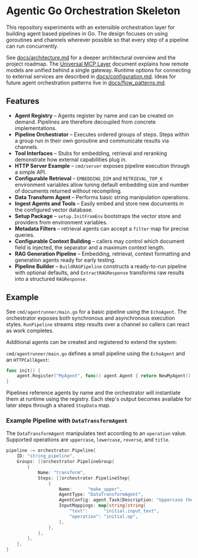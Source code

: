 # Agentic Go Orchestration Skeleton

This repository experiments with an extensible orchestration layer for building agent based pipelines in Go.  The design focuses on using goroutines and channels wherever possible so that every step of a pipeline can run concurrently.

See [docs/architecture.md](docs/architecture.md) for a deeper architectural overview and the project roadmap. The
[Universal MCP Layer](docs/universal_mcp.md) document explains how remote models are unified behind a single gateway.
Runtime options for connecting to external services are described in [docs/configuration.md](docs/configuration.md).
Ideas for future agent orchestration patterns live in [docs/flow_patterns.md](docs/flow_patterns.md).

## Features

- **Agent Registry** – Agents register by name and can be created on demand.  Pipelines are therefore decoupled from concrete implementations.
- **Pipeline Orchestrator** – Executes ordered groups of steps.  Steps within a group run in their own goroutine and communicate results via channels.
- **Tool Interfaces** – Stubs for embedding, retrieval and reranking demonstrate how external capabilities plug in.
- **HTTP Server Example** – `cmd/server` exposes pipeline execution through a simple API.
- **Configurable Retrieval** – `EMBEDDING_DIM` and `RETRIEVAL_TOP_K` environment
  variables allow tuning default embedding size and number of documents
  returned without recompiling.
- **Data Transform Agent** – Performs basic string manipulation operations.
- **Ingest Agents and Tools** – Easily embed and store new documents in the
  configured vector database.
- **Setup Package** – `setup.InitFromEnv` bootstraps the vector store and providers from environment variables.
- **Metadata Filters** – retrieval agents can accept a `filter` map for precise queries.
- **Configurable Context Building** – callers may control which document field is injected,
  the separator and a maximum context length.
- **RAG Generation Pipeline** – Embedding, retrieval, context formatting and generation agents ready for early testing.
- **Pipeline Builder** – `BuildRAGPipeline` constructs a ready-to-run pipeline with optional defaults, and
  `ExtractRAGResponse` transforms raw results into a structured `RAGResponse`.

## Example

See `cmd/agentrunner/main.go` for a basic pipeline using the `EchoAgent`. The orchestrator exposes both synchronous and asynchronous execution styles. `RunPipeline` streams step results over a channel so callers can react as work completes.

Additional agents can be created and registered to extend the system:

`cmd/agentrunner/main.go` defines a small pipeline using the `EchoAgent` and an `HTTPCallAgent`:

```go
func init() {
    agent.Register("MyAgent", func() agent.Agent { return NewMyAgent() })
}
```

Pipelines reference agents by name and the orchestrator will instantiate them at runtime using the registry.  Each step's output becomes available for later steps through a shared `StepData` map.

### Example Pipeline with `DataTransformAgent`

The `DataTransformAgent` manipulates text according to an `operation` value.
Supported operations are `uppercase`, `lowercase`, `reverse`, and `title`.

```go
pipeline := orchestrator.Pipeline{
    ID: "string_pipeline",
    Groups: []orchestrator.PipelineGroup{
        {
            Name: "transform",
            Steps: []orchestrator.PipelineStep{
                {
                    Name:      "make_upper",
                    AgentType: "DataTransformAgent",
                    AgentConfig: agent.Task{Description: "Uppercase the text"},
                    InputMappings: map[string]string{
                        "text":      "initial.input_text",
                        "operation": "initial.op",
                    },
                },
            },
        },
    },
}
```

